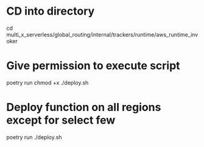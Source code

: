 # CD into directory
cd multi_x_serverless/global_routing/internal/trackers/runtime/aws_runtime_invoker

# Give permission to execute script
poetry run chmod +x ./deploy.sh

# Deploy function on all regions except for select few
poetry run ./deploy.sh